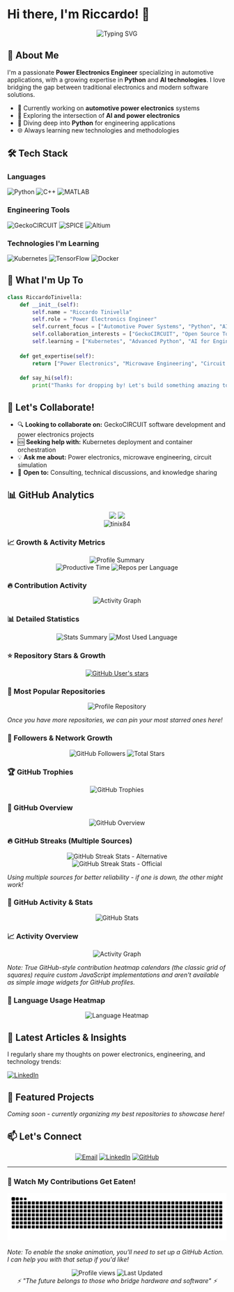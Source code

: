 # Hi there, I'm Riccardo! 👋

<div align="center">
  <img src="https://readme-typing-svg.herokuapp.com?font=Fira+Code&pause=1000&color=2E9EF7&center=true&vCenter=true&width=435&lines=Power+Electronics+Engineer;Python+%26+AI+Enthusiast;Circuit+Designer;Microwave+Specialist" alt="Typing SVG" />
</div>

## 🚀 About Me

I'm a passionate **Power Electronics Engineer** specializing in automotive applications, with a growing expertise in **Python** and **AI technologies**. I love bridging the gap between traditional electronics and modern software solutions.

- 🔋 Currently working on **automotive power electronics** systems
- 🤖 Exploring the intersection of **AI and power electronics**
- 🐍 Diving deep into **Python** for engineering applications
- 🌐 Always learning new technologies and methodologies

## 🛠️ Tech Stack

### Languages
![Python](https://img.shields.io/badge/Python-3776AB?style=for-the-badge&logo=python&logoColor=white)
![C++](https://img.shields.io/badge/C++-00599C?style=for-the-badge&logo=c%2B%2B&logoColor=white)
![MATLAB](https://img.shields.io/badge/MATLAB-0076A8?style=for-the-badge&logo=mathworks&logoColor=white)

### Engineering Tools
![GeckoCIRCUIT](https://img.shields.io/badge/GeckoCIRCUIT-FF6B35?style=for-the-badge)
![SPICE](https://img.shields.io/badge/SPICE-4285F4?style=for-the-badge)
![Altium](https://img.shields.io/badge/Altium-A5915F?style=for-the-badge)

### Technologies I'm Learning
![Kubernetes](https://img.shields.io/badge/Kubernetes-326CE5?style=for-the-badge&logo=kubernetes&logoColor=white)
![TensorFlow](https://img.shields.io/badge/TensorFlow-FF6F00?style=for-the-badge&logo=tensorflow&logoColor=white)
![Docker](https://img.shields.io/badge/Docker-2496ED?style=for-the-badge&logo=docker&logoColor=white)

## 🎯 What I'm Up To

```python
class RiccardoTinivella:
    def __init__(self):
        self.name = "Riccardo Tinivella"
        self.role = "Power Electronics Engineer"
        self.current_focus = ["Automotive Power Systems", "Python", "AI/ML"]
        self.collaboration_interests = ["GeckoCIRCUIT", "Open Source Tools"]
        self.learning = ["Kubernetes", "Advanced Python", "AI for Engineering"]
        
    def get_expertise(self):
        return ["Power Electronics", "Microwave Engineering", "Circuit Design"]
        
    def say_hi(self):
        print("Thanks for dropping by! Let's build something amazing together!")
```

## 🤝 Let's Collaborate!

- 🔍 **Looking to collaborate on:** GeckoCIRCUIT software development and power electronics projects
- 🆘 **Seeking help with:** Kubernetes deployment and container orchestration
- 💡 **Ask me about:** Power electronics, microwave engineering, circuit simulation
- 🎯 **Open to:** Consulting, technical discussions, and knowledge sharing

## 📊 GitHub Analytics

<div align="center">
  <img height="180em" src="https://github-readme-stats.vercel.app/api?username=tinix84&show_icons=true&theme=tokyonight&include_all_commits=true&count_private=true"/>
  <img height="180em" src="https://github-readme-stats.vercel.app/api/top-langs/?username=tinix84&layout=compact&theme=tokyonight"/>
</div>

<div align="center">
  <img src="https://github-readme-streak-stats.herokuapp.com/?user=tinix84&theme=tokyonight" alt="tinix84" />
</div>

### 📈 Growth & Activity Metrics

<div align="center">
  <img src="https://github-profile-summary-cards.vercel.app/api/cards/profile-details?username=tinix84&theme=tokyonight" alt="Profile Summary"/>
</div>

<div align="center">
  <img src="https://github-profile-summary-cards.vercel.app/api/cards/productive-time?username=tinix84&theme=tokyonight" alt="Productive Time"/>
  <img src="https://github-profile-summary-cards.vercel.app/api/cards/repos-per-language?username=tinix84&theme=tokyonight" alt="Repos per Language"/>
</div>

### 🔥 Contribution Activity

<div align="center">
  <img src="https://github-readme-activity-graph.vercel.app/graph?username=tinix84&theme=tokyo-night&hide_border=true&area=true" alt="Activity Graph"/>
</div>

### 📊 Detailed Statistics

<div align="center">
  <img src="https://github-profile-summary-cards.vercel.app/api/cards/stats?username=tinix84&theme=tokyonight" alt="Stats Summary"/>
  <img src="https://github-profile-summary-cards.vercel.app/api/cards/most-commit-language?username=tinix84&theme=tokyonight" alt="Most Used Language"/>
</div>

### ⭐ Repository Stars & Growth

<div align="center">
  
[![GitHub User's stars](https://img.shields.io/github/stars/tinix84?affiliations=OWNER%2CCOLLABORATOR&style=for-the-badge&logo=github&label=Total%20Stars&color=yellow)](https://github.com/tinix84?tab=repositories)

</div>

### 🌟 Most Popular Repositories

<div align="center">
  <img src="https://github-readme-stats.vercel.app/api/pin/?username=tinix84&repo=tinix84&theme=tokyonight" alt="Profile Repository"/>
</div>

*Once you have more repositories, we can pin your most starred ones here!*

### 👥 Followers & Network Growth

<div align="center">
  <img src="https://img.shields.io/github/followers/tinix84?label=Followers&style=for-the-badge&logo=github&color=blue" alt="GitHub Followers"/>
  <img src="https://img.shields.io/github/stars/tinix84?label=Total%20Stars&style=for-the-badge&logo=github&color=yellow" alt="Total Stars"/>
</div>

### 🏆 GitHub Trophies

<div align="center">
  <img src="https://github-profile-trophy.vercel.app/?username=tinix84&theme=onedark&no-frame=true&no-bg=true&row=1&column=6" alt="GitHub Trophies"/>
</div>

### 📅 GitHub Overview

<div align="center">
  <img src="https://github-readme-stats.vercel.app/api?username=tinix84&show_icons=true&theme=tokyonight&include_all_commits=true&count_private=true&hide_border=true" alt="GitHub Overview"/>
</div>

### 🔥 GitHub Streaks (Multiple Sources)

<div align="center">
  <img src="https://github-readme-streak-stats-eight.vercel.app?user=tinix84&theme=tokyonight&hide_border=true" alt="GitHub Streak Stats - Alternative"/>
</div>

<div align="center">
  <img src="https://streak-stats.demolab.com?user=tinix84&theme=tokyonight&hide_border=true" alt="GitHub Streak Stats - Official"/>
</div>

*Using multiple sources for better reliability - if one is down, the other might work!*

### 🎯 GitHub Activity & Stats

<div align="center">
  <img src="https://github-readme-stats.vercel.app/api?username=tinix84&show_icons=true&theme=tokyonight&include_all_commits=true&count_private=true&hide_border=true" alt="GitHub Stats"/>
</div>

### 📈 Activity Overview

<div align="center">
  <img src="https://github-readme-activity-graph.vercel.app/graph?username=tinix84&theme=tokyo-night&hide_border=true&area=true&height=300" alt="Activity Graph"/>
</div>

*Note: True GitHub-style contribution heatmap calendars (the classic grid of squares) require custom JavaScript implementations and aren't available as simple image widgets for GitHub profiles.*

### 🎨 Language Usage Heatmap

<div align="center">
  <img src="https://github-readme-stats.vercel.app/api/top-langs/?username=tinix84&layout=compact&theme=tokyonight&hide_border=true&langs_count=8" alt="Language Heatmap"/>
</div>

## 📝 Latest Articles & Insights

I regularly share my thoughts on power electronics, engineering, and technology trends:

[![LinkedIn](https://img.shields.io/badge/LinkedIn-0077B5?style=for-the-badge&logo=linkedin&logoColor=white)](https://www.linkedin.com/in/riccardotinivella/)

## 🌟 Featured Projects

*Coming soon - currently organizing my best repositories to showcase here!*

## 📫 Let's Connect

<div align="center">
  
[![Email](https://img.shields.io/badge/Email-D14836?style=for-the-badge&logo=gmail&logoColor=white)](mailto:tinix84@gmail.com)
[![LinkedIn](https://img.shields.io/badge/LinkedIn-0077B5?style=for-the-badge&logo=linkedin&logoColor=white)](https://www.linkedin.com/in/riccardotinivella/)
[![GitHub](https://img.shields.io/badge/GitHub-100000?style=for-the-badge&logo=github&logoColor=white)](https://github.com/tinix84)

</div>

---

### 🐍 Watch My Contributions Get Eaten!

<div align="center">
  <img src="https://github.com/tinix84/tinix84/blob/output/github-contribution-grid-snake.svg" alt="Snake animation" />
</div>

*Note: To enable the snake animation, you'll need to set up a GitHub Action. I can help you with that setup if you'd like!*

<div align="center">
  <img src="https://komarev.com/ghpvc/?username=tinix84&color=blueviolet&style=flat-square&label=Profile+Views" alt="Profile views" />
  <img src="https://img.shields.io/badge/Profile%20Updated-September%202025-brightgreen?style=flat-square" alt="Last Updated" />
</div>

<div align="center">
  <i>⚡ "The future belongs to those who bridge hardware and software" ⚡</i>
</div>
